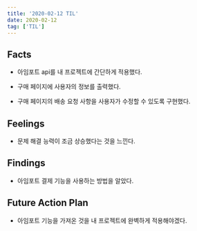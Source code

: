 ```yaml
---
title: '2020-02-12 TIL'
date: 2020-02-12
tag: ['TIL']
---
```


## Facts

- 아임포트 api를 내 프로젝트에 간단하게 적용했다.

- 구매 페이지에 사용자의 정보를 출력했다.

- 구매 페이지의 배송 요청 사항을 사용자가 수정할 수 있도록 구현했다.

## Feelings

- 문제 해결 능력이 조금 상승했다는 것을 느낀다.

## Findings

- 아임포트 결제 기능을 사용하는 방법을 알았다.

## Future Action Plan

- 아임포트 기능을 가져온 것을 내 프로젝트에 완벽하게 적용해야겠다.
